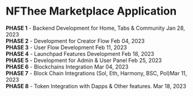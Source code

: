 # NFThee Marketplace Application

<strong>PHASE 1</strong> - Backend Development for Home, Tabs & Community	Jan 28, 2023<br>
<strong>PHASE 2</strong> - Development for Creator Flow				Feb 04, 2023<br>
<strong>PHASE 3</strong> - User Flow Development					Feb 11, 2023<br>
<strong>PHASE 4</strong> - Launchpad Features Development			Feb 18, 2023<br>
<strong>PHASE 5</strong> - Development for Admin & User Panel			Feb 25, 2023<br>
<strong>PHASE 6</strong> - Blockchains Integration				Mar 04, 2023<br>
<strong>PHASE 7</strong> - Block Chain Integrations (Sol, Eth, Harmony, BSC, Pol)Mar 11, 2023<br>
<strong>PHASE 8</strong> - Token Integration with Dapps & Other features.	Mar 18, 2023<br>	
